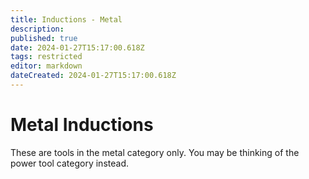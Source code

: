 ```yaml
---
title: Inductions - Metal
description: 
published: true
date: 2024-01-27T15:17:00.618Z
tags: restricted
editor: markdown
dateCreated: 2024-01-27T15:17:00.618Z
---
```


# Metal Inductions

These are tools in the metal category only. You may be thinking of the power tool category instead.